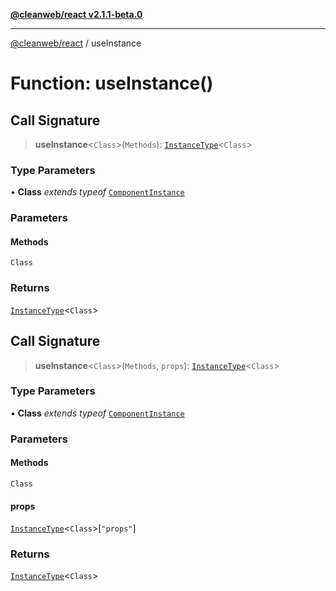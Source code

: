 [**@cleanweb/react v2.1.1-beta.0**](../README.md)

***

[@cleanweb/react](../modules.md) / useInstance

# Function: useInstance()

## Call Signature

> **useInstance**\<`Class`\>(`Methods`): [`InstanceType`](https://www.typescriptlang.org/docs/handbook/utility-types.html#instancetypetype)\<`Class`\>

### Type Parameters

• **Class** *extends* *typeof* [`ComponentInstance`](../classes/ComponentInstance.md)

### Parameters

#### Methods

`Class`

### Returns

[`InstanceType`](https://www.typescriptlang.org/docs/handbook/utility-types.html#instancetypetype)\<`Class`\>

## Call Signature

> **useInstance**\<`Class`\>(`Methods`, `props`): [`InstanceType`](https://www.typescriptlang.org/docs/handbook/utility-types.html#instancetypetype)\<`Class`\>

### Type Parameters

• **Class** *extends* *typeof* [`ComponentInstance`](../classes/ComponentInstance.md)

### Parameters

#### Methods

`Class`

#### props

[`InstanceType`](https://www.typescriptlang.org/docs/handbook/utility-types.html#instancetypetype)\<`Class`\>\[`"props"`\]

### Returns

[`InstanceType`](https://www.typescriptlang.org/docs/handbook/utility-types.html#instancetypetype)\<`Class`\>
